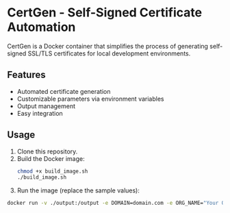 # CertGen - Self-Signed Certificate Automation

CertGen is a Docker container that simplifies the process of generating self-signed SSL/TLS certificates for local development environments.

## Features
- Automated certificate generation
- Customizable parameters via environment variables
- Output management
- Easy integration

## Usage
1. Clone this repository.
2. Build the Docker image:
   ```sh
   chmod +x build_image.sh
   ./build_image.sh
   ```
3. Run the image (replace the sample values):
  ```sh
  docker run -v ./output:/output -e DOMAIN=domain.com -e ORG_NAME="Your Org" -e COUNTRY=US -e STATE=FL -e CITY=Miami
  ```
